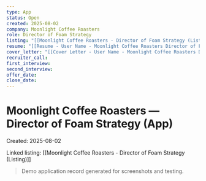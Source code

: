 ```yaml
---
type: App
status: Open
created: 2025-08-02
company: Moonlight Coffee Roasters
role: Director of Foam Strategy
listing: "[[Moonlight Coffee Roasters - Director of Foam Strategy (Listing)]]"
resume: "[[Resume - User Name - Moonlight Coffee Roasters Director of Foam Strategy.pdf]]"
cover_letter: "[[Cover Letter - User Name - Moonlight Coffee Roasters Director of Foam Strategy.pdf]]"
recruiter_call:
first_interview:
second_interview:
offer_date:
close_date:
---
```

# Moonlight Coffee Roasters — Director of Foam Strategy (App)

Created: 2025-08-02

Linked listing: [[Moonlight Coffee Roasters - Director of Foam Strategy (Listing)]]

> Demo application record generated for screenshots and testing.
